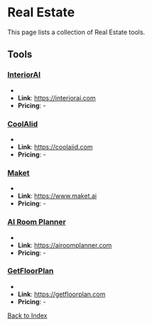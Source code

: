# Real Estate

This page lists a collection of Real Estate tools.

## Tools

### [InteriorAI](https://interiorai.com)
-
- **Link**: https://interiorai.com
- **Pricing**: -

### [CoolAlid](https://coolaiid.com)
-
- **Link**: https://coolaiid.com
- **Pricing**: -

### [Maket](https://www.maket.ai)
-
- **Link**: https://www.maket.ai
- **Pricing**: -

### [AI Room Planner](https://airoomplanner.com)
-
- **Link**: https://airoomplanner.com
- **Pricing**: -

### [GetFloorPlan](https://getfloorplan.com)
-
- **Link**: https://getfloorplan.com
- **Pricing**: -


[Back to Index](./README.MD)